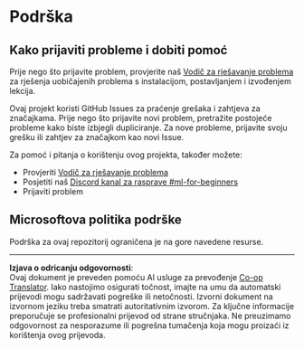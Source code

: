 <!--
CO_OP_TRANSLATOR_METADATA:
{
  "original_hash": "09623d7343ff1c26ff4f198c1b2d3176",
  "translation_date": "2025-10-03T12:28:34+00:00",
  "source_file": "SUPPORT.md",
  "language_code": "hr"
}
-->
# Podrška
## Kako prijaviti probleme i dobiti pomoć  

Prije nego što prijavite problem, provjerite naš [Vodič za rješavanje problema](TROUBLESHOOTING.md) za rješenja uobičajenih problema s instalacijom, postavljanjem i izvođenjem lekcija.

Ovaj projekt koristi GitHub Issues za praćenje grešaka i zahtjeva za značajkama. Prije nego što prijavite novi problem, pretražite postojeće probleme kako biste izbjegli dupliciranje. Za nove probleme, prijavite svoju grešku ili zahtjev za značajkom kao novi Issue.

Za pomoć i pitanja o korištenju ovog projekta, također možete:
- Provjeriti [Vodič za rješavanje problema](TROUBLESHOOTING.md)
- Posjetiti naš [Discord kanal za rasprave #ml-for-beginners](https://aka.ms/foundry/discord)
- Prijaviti problem

## Microsoftova politika podrške  

Podrška za ovaj repozitorij ograničena je na gore navedene resurse.

---

**Izjava o odricanju odgovornosti**:  
Ovaj dokument je preveden pomoću AI usluge za prevođenje [Co-op Translator](https://github.com/Azure/co-op-translator). Iako nastojimo osigurati točnost, imajte na umu da automatski prijevodi mogu sadržavati pogreške ili netočnosti. Izvorni dokument na izvornom jeziku treba smatrati autoritativnim izvorom. Za ključne informacije preporučuje se profesionalni prijevod od strane stručnjaka. Ne preuzimamo odgovornost za nesporazume ili pogrešna tumačenja koja mogu proizaći iz korištenja ovog prijevoda.